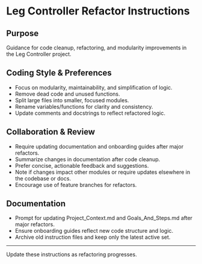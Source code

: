 # Leg Controller Refactor Instructions

## Purpose

Guidance for code cleanup, refactoring, and modularity improvements in the Leg Controller project.

## Coding Style & Preferences

- Focus on modularity, maintainability, and simplification of logic.
- Remove dead code and unused functions.
- Split large files into smaller, focused modules.
- Rename variables/functions for clarity and consistency.
- Update comments and docstrings to reflect refactored logic.

## Collaboration & Review

- Require updating documentation and onboarding guides after major refactors.
- Summarize changes in documentation after code cleanup.
- Prefer concise, actionable feedback and suggestions.
- Note if changes impact other modules or require updates elsewhere in the codebase or docs.
- Encourage use of feature branches for refactors.

## Documentation

- Prompt for updating Project_Context.md and Goals_And_Steps.md after major refactors.
- Ensure onboarding guides reflect new code structure and logic.
- Archive old instruction files and keep only the latest active set.

---
Update these instructions as refactoring progresses.
